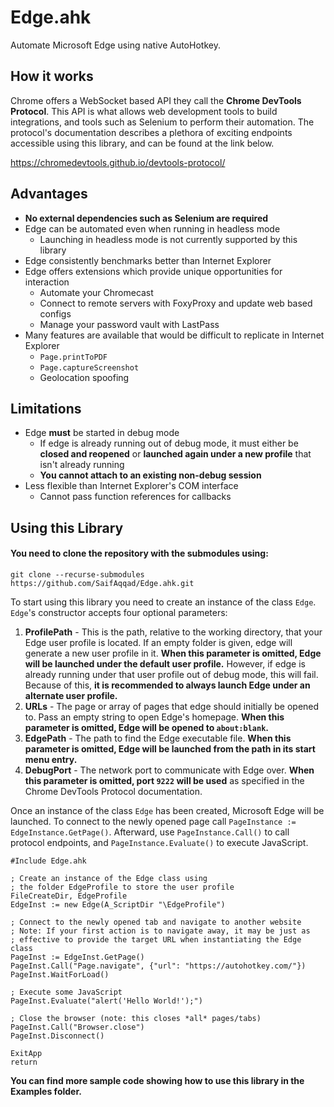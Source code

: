 # Edge.ahk

Automate Microsoft Edge using native AutoHotkey.


## How it works

Chrome offers a WebSocket based API they call the **Chrome DevTools Protocol**. This API is what allows web development tools to build integrations, and tools such as Selenium to perform their automation. The protocol's documentation describes a plethora of exciting endpoints accessible using this library, and can be found at the link below.

https://chromedevtools.github.io/devtools-protocol/


## Advantages

* **No external dependencies such as Selenium are required**
* Edge can be automated even when running in headless mode
	* Launching in headless mode is not currently supported by this library
* Edge consistently benchmarks better than Internet Explorer
* Edge offers extensions which provide unique opportunities for interaction
	* Automate your Chromecast
	* Connect to remote servers with FoxyProxy and update web based configs
	* Manage your password vault with LastPass
* Many features are available that would be difficult to replicate in Internet Explorer
	* `Page.printToPDF`
	* `Page.captureScreenshot`
	* Geolocation spoofing


## Limitations

* Edge **must** be started in debug mode
	* If edge is already running out of debug mode, it must either be **closed and reopened** or **launched again under a new profile** that isn't already running
	* **You cannot attach to an existing non-debug session**
* Less flexible than Internet Explorer's COM interface
	* Cannot pass function references for callbacks


## Using this Library

#### You need to clone the repository with the submodules using: 
```
git clone --recurse-submodules https://github.com/SaifAqqad/Edge.ahk.git
```

To start using this library you need to create an instance of the class `Edge`. `Edge`'s constructor accepts four optional parameters:

1. **ProfilePath** - This is the path, relative to the working directory, that your Edge user profile is located. If an empty folder is given, edge will generate a new user profile in it. **When this parameter is omitted, Edge will be launched under the default user profile.** However, if edge is already running under that user profile out of debug mode, this will fail. Because of this, **it is recommended to always launch Edge under an alternate user profile.**
2. **URLs** - The page or array of pages that edge should initially be opened to. Pass an empty string to open Edge's homepage. **When this parameter is omitted, Edge will be opened to `about:blank`.**
3. **EdgePath** - The path to find the Edge executable file. **When this parameter is omitted, Edge will be launched from the path in its start menu entry.**
4. **DebugPort** - The network port to communicate with Edge over. **When this parameter is omitted, port `9222` will be used** as specified in the Chrome DevTools Protocol documentation.

Once an instance of the class `Edge` has been created, Microsoft Edge will be launched. To connect to the newly opened page call `PageInstance := EdgeInstance.GetPage()`. Afterward, use `PageInstance.Call()` to call protocol endpoints, and `PageInstance.Evaluate()` to execute JavaScript.

```AutoHotkey
#Include Edge.ahk

; Create an instance of the Edge class using
; the folder EdgeProfile to store the user profile
FileCreateDir, EdgeProfile
EdgeInst := new Edge(A_ScriptDir "\EdgeProfile")

; Connect to the newly opened tab and navigate to another website
; Note: If your first action is to navigate away, it may be just as
; effective to provide the target URL when instantiating the Edge class
PageInst := EdgeInst.GetPage()
PageInst.Call("Page.navigate", {"url": "https://autohotkey.com/"})
PageInst.WaitForLoad()

; Execute some JavaScript
PageInst.Evaluate("alert('Hello World!');")

; Close the browser (note: this closes *all* pages/tabs)
PageInst.Call("Browser.close")
PageInst.Disconnect()

ExitApp
return
```

**You can find more sample code showing how to use this library in the Examples folder.**
